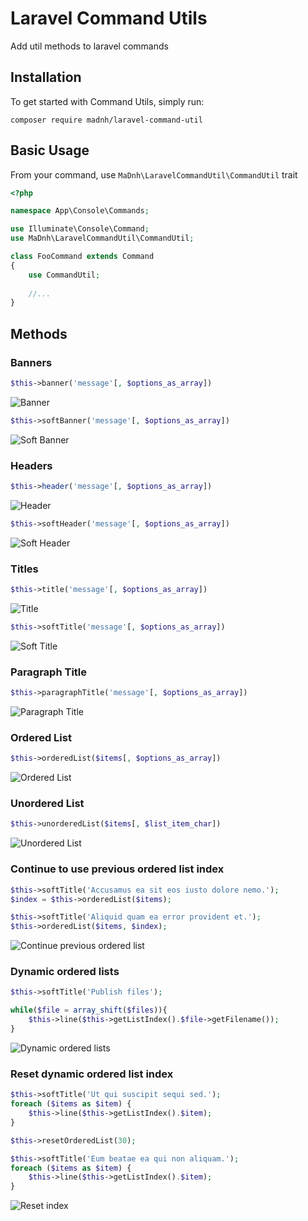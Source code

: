 # Laravel Command Utils

Add util methods to laravel commands

## Installation

To get started with Command Utils, simply run:

```
composer require madnh/laravel-command-util
```

## Basic Usage

From your command, use `MaDnh\LaravelCommandUtil\CommandUtil` trait

```php
<?php

namespace App\Console\Commands;

use Illuminate\Console\Command;
use MaDnh\LaravelCommandUtil\CommandUtil;

class FooCommand extends Command
{
    use CommandUtil;
    
    //...
}
```

## Methods

### Banners

```php
$this->banner('message'[, $options_as_array])
```

![Banner](http://i.imgur.com/ImOTNbh.png)

```php
$this->softBanner('message'[, $options_as_array])
```

![Soft Banner](http://i.imgur.com/XjXe4SR.png)


### Headers

```php
$this->header('message'[, $options_as_array])
```

![Header](http://i.imgur.com/qPk1LAw.png)

```php
$this->softHeader('message'[, $options_as_array])
```

![Soft Header](http://i.imgur.com/nKN99r6.png)



### Titles

```php
$this->title('message'[, $options_as_array])
```

![Title](http://i.imgur.com/cqlDBrZ.png)

```php
$this->softTitle('message'[, $options_as_array])
```

![Soft Title](http://i.imgur.com/579lkoK.png)

### Paragraph Title

```php
$this->paragraphTitle('message'[, $options_as_array])
```

![Paragraph Title](http://i.imgur.com/dIYTTwK.png)


### Ordered List

```php
$this->orderedList($items[, $options_as_array])
```

![Ordered List](http://i.imgur.com/awXdZ1L.png)


### Unordered List

```php
$this->unorderedList($items[, $list_item_char])
```

![Unordered List](http://i.imgur.com/C7DnzFN.png)


### Continue to use previous ordered list index

```php
$this->softTitle('Accusamus ea sit eos iusto dolore nemo.');
$index = $this->orderedList($items);

$this->softTitle('Aliquid quam ea error provident et.');
$this->orderedList($items, $index);
```

![Continue previous ordered list](http://i.imgur.com/QlE1ffM.png)



### Dynamic ordered lists

```php
$this->softTitle('Publish files');

while($file = array_shift($files)){
    $this->line($this->getListIndex().$file->getFilename());
}
```

![Dynamic ordered lists](http://i.imgur.com/MrtWHwf.png)

### Reset dynamic ordered list index

```php
$this->softTitle('Ut qui suscipit sequi sed.');
foreach ($items as $item) {
    $this->line($this->getListIndex().$item);
}

$this->resetOrderedList(30);

$this->softTitle('Eum beatae ea qui non aliquam.');
foreach ($items as $item) {
    $this->line($this->getListIndex().$item);
}
```

![Reset index](http://i.imgur.com/QlE1ffM.png)